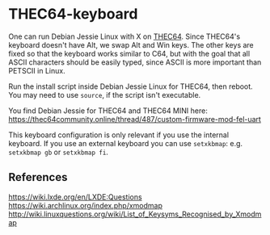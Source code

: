 # THEC64-keyboard
One can run Debian Jessie Linux with X on [THEC64](https://retrogames.biz/thec64). Since THEC64's keyboard doesn't have Alt,
we swap Alt and Win keys. The other keys are fixed so that the keyboard works similar to C64, but with the goal that
all ASCII characters should be easily typed, since ASCII is more important than PETSCII in Linux.

Run the install script inside Debian Jessie Linux for THEC64, then reboot.
You may need to use `source`, if the script isn't executable.

You find Debian Jessie for THEC64 and THEC64 MINI here:  
https://thec64community.online/thread/487/custom-firmware-mod-fel-uart

This keyboard configuration is only relevant if you use the internal keyboard. If you use an external keyboard you can 
use `setxkbmap`: e.g. `setxkbmap gb` or `setxkbmap fi`.

## References
https://wiki.lxde.org/en/LXDE:Questions  
https://wiki.archlinux.org/index.php/xmodmap  
http://wiki.linuxquestions.org/wiki/List_of_Keysyms_Recognised_by_Xmodmap  

